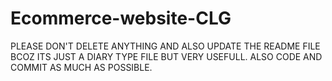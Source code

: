 # Ecommerce-website-CLG
PLEASE DON'T DELETE ANYTHING AND ALSO UPDATE THE README FILE BCOZ ITS JUST A DIARY TYPE FILE BUT VERY USEFULL. ALSO CODE AND  COMMIT AS MUCH AS POSSIBLE. 
